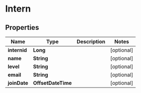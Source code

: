 

# Intern


## Properties

| Name | Type | Description | Notes |
|------------ | ------------- | ------------- | -------------|
|**internid** | **Long** |  |  [optional] |
|**name** | **String** |  |  [optional] |
|**level** | **String** |  |  [optional] |
|**email** | **String** |  |  [optional] |
|**joinDate** | **OffsetDateTime** |  |  [optional] |



